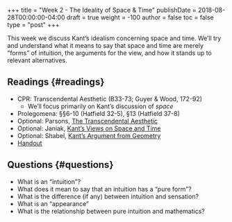 +++
title = "Week 2 - The Ideality of Space & Time"
publishDate = 2018-08-28T00:00:00-04:00
draft = true
weight = -100
author = false
toc = false
type = "post"
+++

This week we discuss Kant&rsquo;s idealism concerning space and time. We&rsquo;ll try and
understand what it means to say that space and time are merely &ldquo;forms&rdquo; of
intuition, the arguments for the view, and how it stands up to relevant
alternatives.


## Readings {#readings}

-   CPR: Transcendental Aesthetic (B33-73; Guyer & Wood, 172-92)
    -   We&rsquo;ll focus primarily on Kant&rsquo;s discussion of _space_
-   Prolegomena: §§6-10 (Hatfield 32-5), §13 (Hatfield 37-8)
-   Optional: Parsons, [The Transcendental Aesthetic](https://www.dropbox.com/s/pqu2fhedpn22e3c/parsons1992.pdf?dl=0)
-   Optional: Janiak, [Kant&rsquo;s Views on Space and Time](http://plato.stanford.edu/entries/kant-spacetime/)
-   Optional: Shabel, [Kant&rsquo;s Argument from Geometry](https://www.dropbox.com/s/dgnpaacw4fez7ct/shabel2004.pdf?dl=0)
-   [Handout](/materials/handouts/2_KantSpace.pdf)


## Questions {#questions}

-   What is an &ldquo;intuition&rdquo;?
-   What does it mean to say that an intuition has a &ldquo;pure form&rdquo;?
-   What is the difference (if any) between intuition and sensation?
-   What is an &ldquo;appearance&rdquo;
-   What is the relationship between pure intuition and mathematics?
